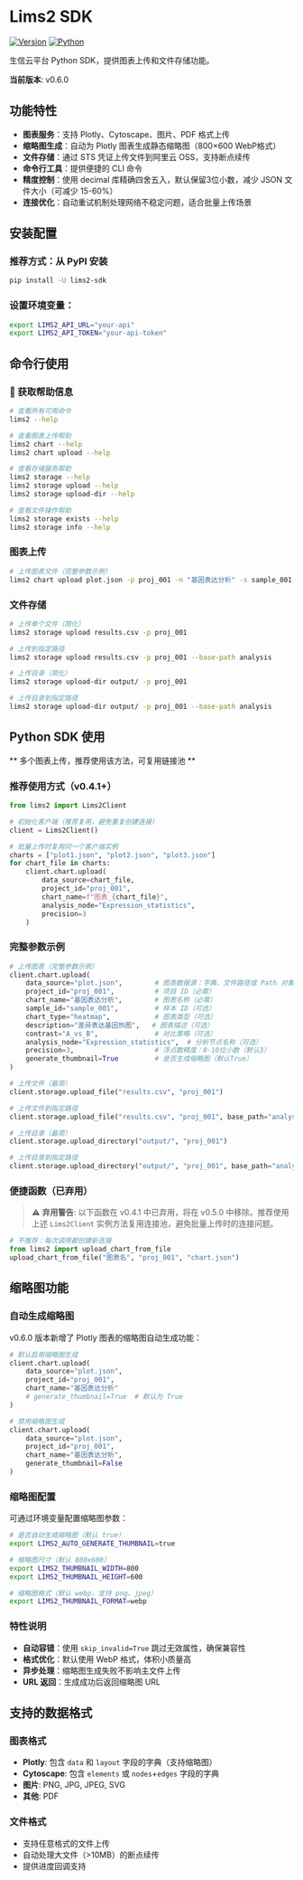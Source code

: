# Lims2 SDK

[![Version](https://img.shields.io/badge/version-0.6.0-blue.svg)](https://github.com/huangzhibo/lims2-sdk)
[![Python](https://img.shields.io/badge/python-≥3.9-green.svg)](https://www.python.org/)

生信云平台 Python SDK，提供图表上传和文件存储功能。

**当前版本**: v0.6.0

## 功能特性

- **图表服务**：支持 Plotly、Cytoscape、图片、PDF 格式上传
- **缩略图生成**：自动为 Plotly 图表生成静态缩略图（800×600 WebP格式）
- **文件存储**：通过 STS 凭证上传文件到阿里云 OSS，支持断点续传
- **命令行工具**：提供便捷的 CLI 命令
- **精度控制**：使用 decimal 库精确四舍五入，默认保留3位小数，减少 JSON 文件大小（可减少 15-60%）
- **连接优化**：自动重试机制处理网络不稳定问题，适合批量上传场景

## 安装配置

### 推荐方式：从 PyPI 安装
```bash
pip install -U lims2-sdk
```

### 设置环境变量：

```bash
export LIMS2_API_URL="your-api"
export LIMS2_API_TOKEN="your-api-token"
```

## 命令行使用

### 📖 获取帮助信息

```bash
# 查看所有可用命令
lims2 --help

# 查看图表上传帮助
lims2 chart --help
lims2 chart upload --help

# 查看存储服务帮助
lims2 storage --help
lims2 storage upload --help
lims2 storage upload-dir --help

# 查看文件操作帮助
lims2 storage exists --help
lims2 storage info --help
```

### 图表上传
```bash
# 上传图表文件（完整参数示例）
lims2 chart upload plot.json -p proj_001 -n "基因表达分析" -s sample_001 -t heatmap -d "差异表达热图" -c A_vs_B -a Expression_statistics --precision 3
```

### 文件存储
```bash
# 上传单个文件（简化）
lims2 storage upload results.csv -p proj_001

# 上传到指定路径
lims2 storage upload results.csv -p proj_001 --base-path analysis

# 上传目录（简化）
lims2 storage upload-dir output/ -p proj_001

# 上传目录到指定路径
lims2 storage upload-dir output/ -p proj_001 --base-path analysis
```

## Python SDK 使用
** 多个图表上传，推荐使用该方法，可复用链接池 **

### 推荐使用方式（v0.4.1+）

```python
from lims2 import Lims2Client

# 初始化客户端（推荐复用，避免重复创建连接）
client = Lims2Client()

# 批量上传时复用同一个客户端实例
charts = ["plot1.json", "plot2.json", "plot3.json"]
for chart_file in charts:
    client.chart.upload(
        data_source=chart_file,
        project_id="proj_001",
        chart_name=f"图表_{chart_file}",
        analysis_node="Expression_statistics",
        precision=3
    )
```

### 完整参数示例

```python
# 上传图表（完整参数示例）
client.chart.upload(
    data_source="plot.json",        # 图表数据源：字典、文件路径或 Path 对象
    project_id="proj_001",          # 项目 ID（必需）
    chart_name="基因表达分析",        # 图表名称（必需）
    sample_id="sample_001",         # 样本 ID（可选）
    chart_type="heatmap",           # 图表类型（可选）
    description="差异表达基因热图",   # 图表描述（可选）
    contrast="A_vs_B",              # 对比策略（可选）
    analysis_node="Expression_statistics",  # 分析节点名称（可选）
    precision=3,                    # 浮点数精度：0-10位小数（默认3）
    generate_thumbnail=True         # 是否生成缩略图（默认True）
)

# 上传文件（最简）
client.storage.upload_file("results.csv", "proj_001")

# 上传文件到指定路径
client.storage.upload_file("results.csv", "proj_001", base_path="analysis")

# 上传目录（最简）
client.storage.upload_directory("output/", "proj_001")

# 上传目录到指定路径
client.storage.upload_directory("output/", "proj_001", base_path="analysis")
```

### 便捷函数（已弃用）

> ⚠️ **弃用警告**: 以下函数在 v0.4.1 中已弃用，将在 v0.5.0 中移除。推荐使用上述 `Lims2Client` 实例方法复用连接池，避免批量上传时的连接问题。

```python
# 不推荐：每次调用都创建新连接
from lims2 import upload_chart_from_file
upload_chart_from_file("图表名", "proj_001", "chart.json")
```

## 缩略图功能

### 自动生成缩略图
v0.6.0 版本新增了 Plotly 图表的缩略图自动生成功能：

```python
# 默认启用缩略图生成
client.chart.upload(
    data_source="plot.json",
    project_id="proj_001",
    chart_name="基因表达分析"
    # generate_thumbnail=True  # 默认为 True
)

# 禁用缩略图生成
client.chart.upload(
    data_source="plot.json",
    project_id="proj_001",
    chart_name="基因表达分析",
    generate_thumbnail=False
)
```

### 缩略图配置
可通过环境变量配置缩略图参数：

```bash
# 是否自动生成缩略图（默认 true）
export LIMS2_AUTO_GENERATE_THUMBNAIL=true

# 缩略图尺寸（默认 800x600）
export LIMS2_THUMBNAIL_WIDTH=800
export LIMS2_THUMBNAIL_HEIGHT=600

# 缩略图格式（默认 webp，支持 png、jpeg）
export LIMS2_THUMBNAIL_FORMAT=webp
```

### 特性说明
- **自动容错**：使用 `skip_invalid=True` 跳过无效属性，确保兼容性
- **格式优化**：默认使用 WebP 格式，体积小质量高
- **异步处理**：缩略图生成失败不影响主文件上传
- **URL 返回**：生成成功后返回缩略图 URL

## 支持的数据格式

### 图表格式
- **Plotly**: 包含 `data` 和 `layout` 字段的字典（支持缩略图）
- **Cytoscape**: 包含 `elements` 或 `nodes`+`edges` 字段的字典
- **图片**: PNG, JPG, JPEG, SVG
- **其他**: PDF

### 文件格式
- 支持任意格式的文件上传
- 自动处理大文件（>10MB）的断点续传
- 提供进度回调支持
